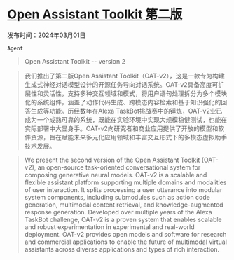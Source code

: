 # [Open Assistant Toolkit 第二版](https://arxiv.org/abs/2403.00586)

发布时间：2024年03月01日

`Agent`

> Open Assistant Toolkit -- version 2

> 我们推出了第二版Open Assistant Toolkit（OAT-v2），这是一款专为构建生成式神经对话模型设计的开源任务导向对话系统。OAT-v2具备高度可扩展性和灵活性，支持多种交互领域和模式，将用户语句处理拆分为多个模块化的系统组件，涵盖了动作代码生成、跨模态内容检索和基于知识强化的回答生成等功能。历经数年在Alexa TaskBot挑战赛中的锤炼，OAT-v2业已成为一个成熟可靠的系统，既能在实验环境中实现大规模稳健测试，也能在实际部署中大显身手。OAT-v2向研究者和商业应用提供了开放的模型和软件资源，旨在赋能未来多元化应用领域和丰富交互形式下的多模态虚拟助手技术发展。

> We present the second version of the Open Assistant Toolkit (OAT-v2), an open-source task-oriented conversational system for composing generative neural models. OAT-v2 is a scalable and flexible assistant platform supporting multiple domains and modalities of user interaction. It splits processing a user utterance into modular system components, including submodules such as action code generation, multimodal content retrieval, and knowledge-augmented response generation. Developed over multiple years of the Alexa TaskBot challenge, OAT-v2 is a proven system that enables scalable and robust experimentation in experimental and real-world deployment. OAT-v2 provides open models and software for research and commercial applications to enable the future of multimodal virtual assistants across diverse applications and types of rich interaction.